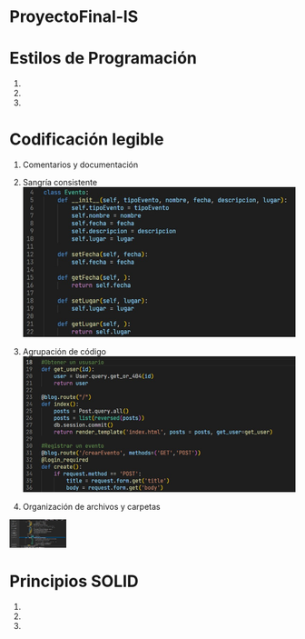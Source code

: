 # ProyectoFinal-lS


# Estilos de Programación
1. 

2. 

3. 



# Codificación legible
1. Comentarios y documentación

2. Sangría consistente
![](imagenes/estilo2.jpeg)

3. Agrupación de código 
![](imagenes/estilo1.jpeg)

4. Organización de archivos y carpetas
<img src="imagenes/estilo5.jpeg" width="100" height="50">



# Principios SOLID
1. 

2. 

3. 
